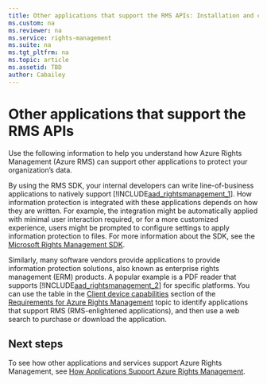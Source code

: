 ```yaml
---
title: Other applications that support the RMS APIs: Installation and configuration
ms.custom: na
ms.reviewer: na
ms.service: rights-management
ms.suite: na
ms.tgt_pltfrm: na
ms.topic: article
ms.assetid: TBD
author: Cabailey
---
```

# <a name="BKMK_APIAppsIntro"></a>Other applications that support the RMS APIs
Use the following information to help you understand how Azure Rights Management (Azure RMS) can support other applications to protect your organization’s data.

By using the RMS SDK, your internal developers can write line-of-business applications to natively support [!INCLUDE[aad_rightsmanagement_1](./includes/aad_rightsmanagement_1_md.md)]. How information protection is integrated with these applications depends on how they are written. For example, the integration might be automatically applied with minimal user interaction required, or for a more customized experience, users might be prompted to configure settings to apply information protection to files. For more information about the SDK, see the [Microsoft Rights Management SDK](http://msdn.microsoft.com/library/hh552972%28v=vs.85%29.aspx).

Similarly, many software vendors provide applications to provide  information protection solutions, also known as enterprise rights management (ERM) products. A popular example is a PDF reader that supports [!INCLUDE[aad_rightsmanagement_2](./includes/aad_rightsmanagement_2_md.md)] for specific platforms. You can use the table in the [Client device capabilities](requirements-for-azure-rights-management.md#BKMK_ClientCapabilities) section of the [Requirements for Azure Rights Management](requirements-for-azure-rights-management.md) topic to identify applications that support RMS (RMS-enlightened applications), and then use a web search to purchase or download the application.

## Next steps

To see how other applications and services support Azure Rights Management, see [How Applications Support Azure Rights Management](how-applications-support-azure-rights-management.md).